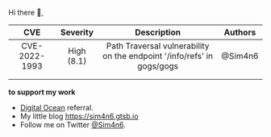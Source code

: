 Hi there 👋, 

| CVE 	| Severity 	| Description 	| Authors 	|
|:---:	|:--------:	|:-----------:	|---------	|
|   CVE-2022-1993   	|      High (8.1)      	|        Path Traversal vulnerability on the endpoint '/info/refs' in gogs/gogs       	|    @Sim4n6     	|
|     	|          	|             	|         	|
|     	|          	|             	|         	|

**to support my work**
 - [Digital Ocean](https://m.do.co/c/780741040a26) referral.
 - My little blog <https://sim4n6.gtsb.io>
 - Follow me on Twitter [@Sim4n6](https://www.twitter.com/sim4n6). 

<!--
**Sim4n6/Sim4n6** is a ✨ _special_ ✨ repository because its `README.md` (this file) appears on your GitHub profile.

Here are some ideas to get you started:

- 🔭 I’m currently working on ...
- 🌱 I’m currently learning ...
- 👯 I’m looking to collaborate on ...
- 🤔 I’m looking for help with ...
- 💬 Ask me about ...
- 📫 How to reach me: ...
- 😄 Pronouns: ...
- ⚡ Fun fact: ...
-->
